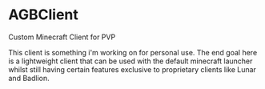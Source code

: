 # AGBClient
Custom Minecraft Client for PVP

This client is something i'm working on for personal use. The end goal here is a lightweight client that can be used with the default minecraft launcher whilst still having certain features exclusive to proprietary clients like Lunar and Badlion.
